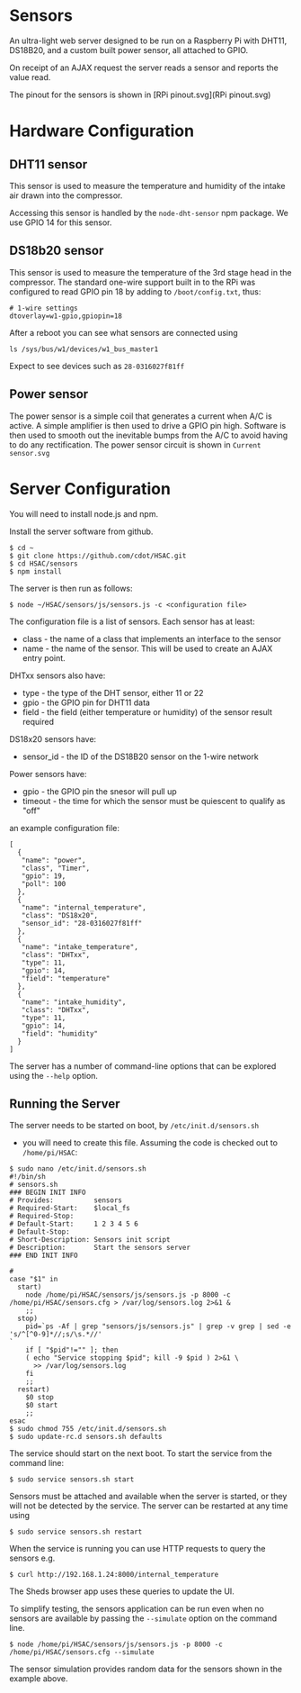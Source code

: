 # Sensors

An ultra-light web server designed to be run on a Raspberry Pi with
DHT11, DS18B20, and a custom built power sensor, all attached to GPIO.

On receipt of an AJAX request the server reads a sensor and reports the
value read.

The pinout for the sensors is shown in [RPi pinout.svg](RPi pinout.svg)

# Hardware Configuration

## DHT11 sensor

This sensor is used to measure the temperature and humidity of the
intake air drawn into the compressor.

Accessing this sensor is handled by the `node-dht-sensor` npm package. We use GPIO 14 for this sensor.

## DS18b20 sensor

This sensor is used to measure the temperature of the 3rd stage head
in the compressor. The standard one-wire support built in to the RPi
was configured to read GPIO pin 18 by adding to `/boot/config.txt`,
thus:
```
# 1-wire settings
dtoverlay=w1-gpio,gpiopin=18
```
After a reboot you can see what sensors are connected using 
```
ls /sys/bus/w1/devices/w1_bus_master1
```
Expect to see devices such as `28-0316027f81ff`

## Power sensor
The power sensor is a simple coil that generates a current when A/C is
active. A simple amplifier is then used to drive a GPIO pin high. Software
is then used to smooth out the inevitable bumps from the A/C to avoid having
to do any rectification. The power sensor circuit is shown in
`Current sensor.svg`

# Server Configuration
You will need to install node.js and npm.

Install the server software from github.
```
$ cd ~
$ git clone https://github.com/cdot/HSAC.git
$ cd HSAC/sensors
$ npm install
```
The server is then run as follows:
```
$ node ~/HSAC/sensors/js/sensors.js -c <configuration file>
```
The configuration file is a list of sensors. Each sensor has
at least:
* class - the name of a class that implements an interface to the sensor
* name - the name of the sensor. This will be used to create an AJAX
entry point.

DHTxx sensors also have:
* type - the type of the DHT sensor, either 11 or 22
* gpio - the GPIO pin for DHT11 data
* field - the field (either temperature or humidity) of the sensor result
  required

DS18x20 sensors have:
* sensor_id - the ID of the DS18B20 sensor on the 1-wire network

Power sensors have:
* gpio - the GPIO pin the snesor will pull up
* timeout - the time for which the sensor must be quiescent to qualify as "off"

an example configuration file:
```
[
  {
   "name": "power",
   "class", "Timer",
   "gpio": 19,
   "poll": 100
  },
  {
   "name": "internal_temperature",
   "class": "DS18x20",
   "sensor_id": "28-0316027f81ff"
  },
  {
   "name": "intake_temperature",
   "class": "DHTxx",
   "type": 11,
   "gpio": 14,
   "field": "temperature"
  },
  {
   "name": "intake_humidity",
   "class": "DHTxx",
   "type": 11,
   "gpio": 14,
   "field": "humidity"
  }
]
```
The server has a number of command-line options that can be explored
using the `--help` option.

## Running the Server
The server needs to be started on boot, by `/etc/init.d/sensors.sh`
- you will need to create this file. Assuming the code is checked out to
`/home/pi/HSAC`:

```
$ sudo nano /etc/init.d/sensors.sh
#!/bin/sh
# sensors.sh
### BEGIN INIT INFO
# Provides:          sensors
# Required-Start:    $local_fs
# Required-Stop:
# Default-Start:     1 2 3 4 5 6
# Default-Stop:      
# Short-Description: Sensors init script
# Description:       Start the sensors server
### END INIT INFO

#
case "$1" in
  start)
    node /home/pi/HSAC/sensors/js/sensors.js -p 8000 -c /home/pi/HSAC/sensors.cfg > /var/log/sensors.log 2>&1 &
    ;;
  stop)
    pid=`ps -Af | grep "sensors/js/sensors.js" | grep -v grep | sed -e 's/^[^0-9]*//;s/\s.*//'
`
    if [ "$pid"!="" ]; then
	( echo "Service stopping $pid"; kill -9 $pid ) 2>&1 \
	  >> /var/log/sensors.log
    fi
    ;;
  restart)
    $0 stop
    $0 start
    ;;
esac
$ sudo chmod 755 /etc/init.d/sensors.sh
$ sudo update-rc.d sensors.sh defaults
```
The service should start on the next boot. To start the service from
the command line:
```
$ sudo service sensors.sh start
```
Sensors must be attached and available when the server is started, or they will
not be detected by the service. The server can be restarted at any time using
```
$ sudo service sensors.sh restart
```
When the service is running you can use HTTP requests to query the sensors e.g.
```
$ curl http://192.168.1.24:8000/internal_temperature
```
The Sheds browser app uses these queries to update the UI.

To simplify testing, the sensors application can be run even when no sensors are available by passing the `--simulate` option on the command line.
```
$ node /home/pi/HSAC/sensors/js/sensors.js -p 8000 -c /home/pi/HSAC/sensors.cfg --simulate
```
The sensor simulation provides random data for the sensors shown in the example above.
